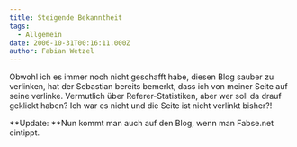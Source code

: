 ```yaml
---
title: Steigende Bekanntheit
tags:
  - Allgemein
date: 2006-10-31T00:16:11.000Z
author: Fabian Wetzel
---
```


Obwohl ich es immer noch nicht geschafft habe, diesen Blog sauber zu verlinken, hat der Sebastian bereits bemerkt, dass ich von meiner Seite auf seine verlinke. Vermutlich über Referer-Statistiken, aber wer soll da drauf geklickt haben? Ich war es nicht und die Seite ist nicht verlinkt bisher?!

**Update: **Nun kommt man auch auf den Blog, wenn man Fabse.net eintippt.


